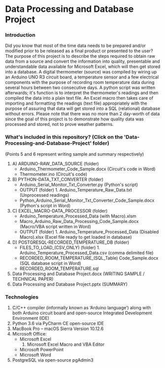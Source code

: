 # Data Processing and Database Project

### Introduction

Did you know that most of the time data needs to be prepared and/or modified prior to be released as a final product or presented to the user? The purpose of this project is to describe the steps required to obtain raw data from a source and convert the information into quality, presentable and understandable data available for Microsoft Excel, which will then get stored into a database. A digital thermometer (source) was compiled by wiring up an Arduino UNO R3 circuit board, a temperature sensor and a few electrical components with the purpose of recording room temperature data during several hours between two consecutive days. A python script was written afterwards; it's function is to interpret the thermometer's readings and then compiled the data into a plain text file. An Excel macro then takes care of importing and formatting the readings (text file) appropriately with the purpose of assuring that data will get stored into a SQL (relational) database without errors. Please note that there was no more than 2 day-worth of data since the goal of this project is to demonstrate how quality data was processed and stored, not to prove weather patterns.   

### What's included in this repository? (Click on the 'Data-Processing-and-Database-Project' folder)

(Points 5 and 6 represent writing sample and summary respectively)

1. A) ARDUINO-RAW_DATA_SOURCE (folder)
    * Arduino_Thermometer_Code_Sample.docx (Circuit's code in Word)
    * Thermometer.ino (Circuit's code)
2. B) PYTHON-DATA_TXT_CONVERTER (folder)
    * Arduino_Serial_Monitor_Txt_Converter.py (Python's script)
    * OUTPUT (folder)
          	1. Arduino_Temperature_Raw_Data.txt (Unprocessed readings)
    * Python_Arduino_Serial_Monitor_Txt_Converter_Code_Sample.docx (Python's script in Word)
3. C) EXCEL_MACRO-DATA_PROCESSOR (folder)
    * Arduino_Temperature_Processed_Data (with Macro).xlsm
    * Macro_Arduino_Raw_Data_Processing_Code_Sample.docx (Macro/VBA script written in Word)
    * OUTPUT (folder)
         	1. Arduino_Temperature_Processed_Data (Disabled Macro).xlsx (Excel file ready to get loaded in database)
4. D) POSTGRESQL-RECORDED_TEMPERATURE_DB (folder)
    * FILES_TO_LOAD_(CSV_ONLY) (folder)
    		1. Arduino_Temperature_Processed_Data.csv (comma delimited file)
    * RECORDED_ROOM_TEMPERATURE_(SQL_Table) Code_Sample.docx (SQL database script in Word)
    * RECORDED_ROOM_TEMPERATURE.sql
5. Data Processing and Database Project.docx (WRITING SAMPLE / TECHNICAL PAPER)
6. Data Processing and Database Project.pptx (SUMMARY)

### Technologies

1. C/C++ compiler (informally known as ‘Arduino language’) along with both Arduino circuit board and open-source Integrated Development Environment (IDE)
2. Python 3.6 via PyCharm CE open-source IDE
3. MacBook Pro – macOS Sierra Version 10.12.6
4. Microsoft Office:
	* Microsoft Excel
        1. Microsoft Excel Macro and VBA Editor
	* Microsoft PowerPoint
	* Microsoft Word
5. PostgreSQL via open-source pgAdmin3
